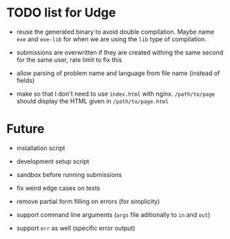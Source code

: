 TODO list for Udge
==================

* reuse the generated binary to avoid double compilation.  Maybe name `exe` and
  `exe-lib` for when we are using the `lib` type of compilation.

* submissions are overwritten if they are created withing the same second for the same user, rate limit to fix this

* allow parsing of problem name and language from file name (instead of fields)

* make so that I don't need to use `index.html` with nginx.  `/path/to/page`
  should display the HTML given in `/path/to/page.html`

Future
======

* installation script

* development setup script

* sandbox before running submissions

* fix weird edge cases on tests

* remove partial form filling on errors (for simplicity)

* support command line arguments (`args` file aditionally to `in` and `out`)

* support `err` as well (specific error output)
